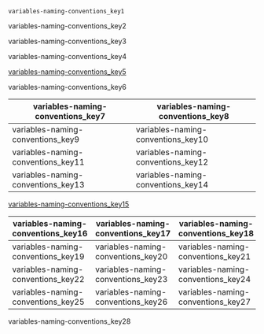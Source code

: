 ```ngMeta
variables-naming-conventions_key1
```

variables-naming-conventions_key2


variables-naming-conventions_key3


variables-naming-conventions_key4


[variables-naming-conventions_key5](https://www.chaseadams.io/most-common-programming-case-types/)


variables-naming-conventions_key6


|variables-naming-conventions_key7|variables-naming-conventions_key8|
|-----------|-----------|
|variables-naming-conventions_key9|variables-naming-conventions_key10|
|variables-naming-conventions_key11|variables-naming-conventions_key12|
|variables-naming-conventions_key13|variables-naming-conventions_key14|

[variables-naming-conventions_key15](https://hackernoon.com/the-art-of-naming-`variables`-52f44de00aad)


|variables-naming-conventions_key16|variables-naming-conventions_key17|variables-naming-conventions_key18|
|-----------|-----------|-----------|
|variables-naming-conventions_key19|variables-naming-conventions_key20|variables-naming-conventions_key21|
|variables-naming-conventions_key22|variables-naming-conventions_key23|variables-naming-conventions_key24|
|variables-naming-conventions_key25|variables-naming-conventions_key26|variables-naming-conventions_key27|

variables-naming-conventions_key28
